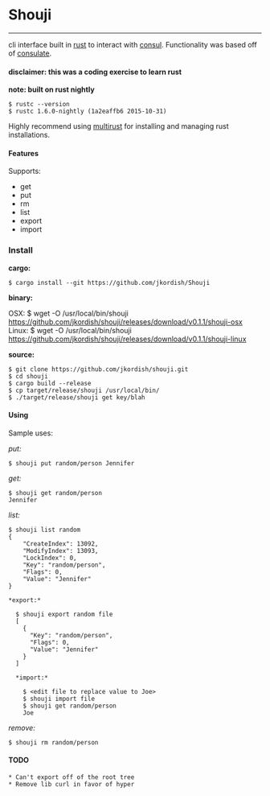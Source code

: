 # Shouji
---
cli interface built in [rust](http://rustlang.org/) to interact with [consul](http://consul.io). Functionality was based off of [consulate](https://github.com/gmr/consulate).

#### disclaimer: this was a coding exercise to learn rust

**note: built on rust nightly**

    $ rustc --version
    $ rustc 1.6.0-nightly (1a2eaffb6 2015-10-31)

Highly recommend using [multirust](https://github.com/brson/multirust) for installing and managing rust installations.

#### Features
Supports:
  * get
  * put
  * rm
  * list
  * export
  * import

### Install

**cargo:**

    $ cargo install --git https://github.com/jkordish/Shouji

**binary:**

OSX:
    $ wget -O /usr/local/bin/shouji  https://github.com/jkordish/shouji/releases/download/v0.1.1/shouji-osx
Linux:
    $ wget  -O /usr/local/bin/shouji https://github.com/jkordish/shouji/releases/download/v0.1.1/shouji-linux


**source:**

    $ git clone https://github.com/jkordish/shouji.git
    $ cd shouji
    $ cargo build --release
    $ cp target/release/shouji /usr/local/bin/
    $ ./target/release/shouji get key/blah

#### Using

Sample uses:

  *put:*

    $ shouji put random/person Jennifer

  *get:*

    $ shouji get random/person
    Jennifer

  *list:*

    $ shouji list random
    {
        "CreateIndex": 13092,
        "ModifyIndex": 13093,
        "LockIndex": 0,
        "Key": "random/person",
        "Flags": 0,
        "Value": "Jennifer"
    }

    *export:*

      $ shouji export random file
      [
        {
          "Key": "random/person",
          "Flags": 0,
          "Value": "Jennifer"
        }
      ]

      *import:*

        $ <edit file to replace value to Joe>
        $ shouji import file
        $ shouji get random/person
        Joe

  *remove:*

    $ shouji rm random/person

#### TODO
    * Can't export off of the root tree
    * Remove lib curl in favor of hyper
